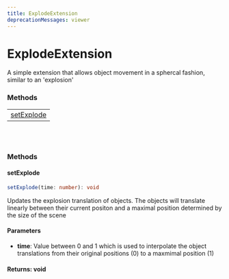 ```yaml
---
title: ExplodeExtension
deprecationMessages: viewer
---
```


<Banner />

# ExplodeExtension
A simple extension that allows object movement in a sphercal fashion, similar to an 'explosion' 

### <h3>Methods</h3>
|  	|
|---
| [setExplode](/viewer/explode-extension-api.md#setexplode)  


<br><br>


### <h3>Methods</h3>
#### <b>setExplode</b>
```ts
setExplode(time: number): void
```
Updates the explosion translation of objects. The objects will translate linearly between their current positon and a maximal position determined by the size of the scene
#### Parameters
 - **time**: Value between 0 and 1 which is used to interpolate the object translations from their original positions (0) to a maxmimal position (1)

#### Returns: void
